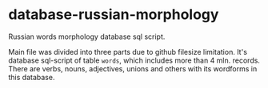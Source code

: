 # database-russian-morphology
Russian words morphology database sql script.

Main file was divided into three parts due to github filesize limitation. It's database sql-script of table `words`, which includes more than 4 mln. records. There are verbs, nouns, adjectives, unions and others with its wordforms in this database.
